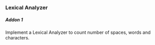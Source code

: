 ### Lexical Analyzer
#####  Addon 1
Implement a Lexical Analyzer to count number of spaces, words and characters.
